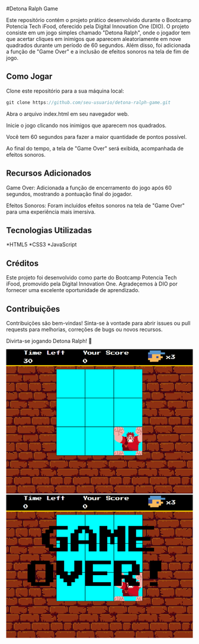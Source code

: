 #Detona Ralph Game

Este repositório contém o projeto prático desenvolvido durante o Bootcamp Potencia Tech iFood, oferecido pela Digital Innovation One (DIO). O projeto consiste em um jogo simples chamado "Detona Ralph", onde o jogador tem que acertar cliques em inimigos que aparecem aleatoriamente em nove quadrados durante um período de 60 segundos. Além disso, foi adicionada a função de "Game Over" e a inclusão de efeitos sonoros na tela de fim de jogo.

## Como Jogar
Clone este repositório para a sua máquina local:

~~~javascript
git clone https://github.com/seu-usuario/detona-ralph-game.git
~~~

Abra o arquivo index.html em seu navegador web.

Inicie o jogo clicando nos inimigos que aparecem nos quadrados.

Você tem 60 segundos para fazer a maior quantidade de pontos possível.

Ao final do tempo, a tela de "Game Over" será exibida, acompanhada de efeitos sonoros.

## Recursos Adicionados
Game Over: Adicionada a função de encerramento do jogo após 60 segundos, mostrando a pontuação final do jogador.

Efeitos Sonoros: Foram incluídos efeitos sonoros na tela de "Game Over" para uma experiência mais imersiva.

## Tecnologias Utilizadas
*HTML5
*CSS3
*JavaScript

## Créditos
Este projeto foi desenvolvido como parte do Bootcamp Potencia Tech iFood, promovido pela Digital Innovation One. Agradeçemos à DIO por fornecer uma excelente oportunidade de aprendizado.

## Contribuições
Contribuições são bem-vindas! Sinta-se à vontade para abrir issues ou pull requests para melhorias, correções de bugs ou novos recursos.


Divirta-se jogando Detona Ralph! 🚀


![Alt text](./src/images/playing.png)
![Alt text](./src/images/game-over.png) 
